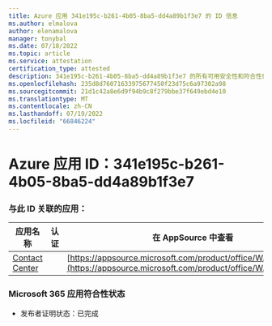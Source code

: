 ```yaml
---
title: Azure 应用 341e195c-b261-4b05-8ba5-dd4a89b1f3e7 的 ID 信息
ms.author: elmalova
author: elenamalova
manager: tonybal
ms.date: 07/18/2022
ms.topic: article
ms.service: attestation
certification_type: attested
description: 341e195c-b261-4b05-8ba5-dd4a89b1f3e7 的所有可用安全性和符合性信息。
ms.openlocfilehash: 235d8d76071633975677450f23d75c6a97302a98
ms.sourcegitcommit: 21d1c42a8e6d9f94b9c8f279bbe37f649ebd4e10
ms.translationtype: MT
ms.contentlocale: zh-CN
ms.lasthandoff: 07/19/2022
ms.locfileid: "66846224"
---
```

# <a name="azure-app-id-341e195c-b261-4b05-8ba5-dd4a89b1f3e7"></a>Azure 应用 ID：341e195c-b261-4b05-8ba5-dd4a89b1f3e7


### <a name="apps-associated-with-this-id"></a>与此 ID 关联的应用：
| **应用名称** | **认证** | **在 AppSource 中查看** |
|--------------|---------------|-----------------------|
| [Contact Center](../forward/WA200001428.md) |  | [https://appsource.microsoft.com/product/office/WA200001428](https://appsource.microsoft.com/product/office/WA200001428) |

### <a name="microsoft-365-app-compliance-status"></a>Microsoft 365 应用符合性状态
- 发布者证明状态：已完成
